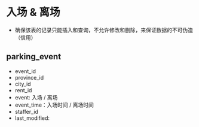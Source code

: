 # 入场 & 离场

- 确保该表的记录只能插入和查询，不允许修改和删除，来保证数据的不可伪造（信用）

## parking_event 
- event_id
- province_id
- city_id
- rent_id
- event: 入场 / 离场 
- event_time：入场时间 / 离场时间 
- staffer_id
- last_modified: 
